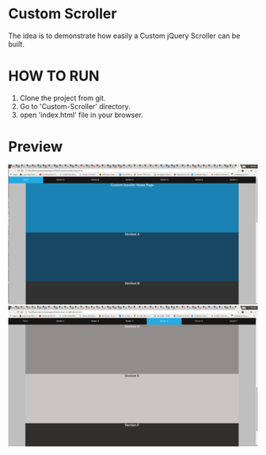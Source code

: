 Custom Scroller
==================================

The idea is to demonstrate how easily a Custom jQuery Scroller can be built.

HOW TO RUN
========
1. Clone the project from git.
2. Go to 'Custom-Scroller' directory.
3. open 'index.html' file in your browser.

Preview
========
![Screenshot1](/img/screenshot1.png)
![Screenshot2](/img/screenshot2.png)
